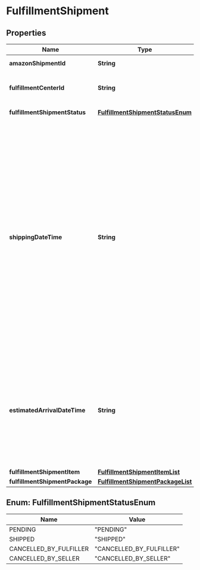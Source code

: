
# FulfillmentShipment

## Properties
Name | Type | Description | Notes
------------ | ------------- | ------------- | -------------
**amazonShipmentId** | **String** | A shipment identifier assigned by Amazon. | 
**fulfillmentCenterId** | **String** | An identifier for the fulfillment center that the shipment will be sent from. | 
**fulfillmentShipmentStatus** | [**FulfillmentShipmentStatusEnum**](#FulfillmentShipmentStatusEnum) | The current status of the shipment. | 
**shippingDateTime** | **String** | The meaning of the ShippingDateTime value depends on the current status of the shipment. If the current value of FulfillmentShipmentStatus is:  * Pending - ShippingDateTime represents the estimated time that the shipment will leave the Amazon fulfillment center.  * Shipped - ShippingDateTime represents the date that the shipment left the Amazon fulfillment center. If a shipment includes more than one package, ShippingDateTime applies to all of the packages in the shipment. If the value of FulfillmentShipmentStatus is CancelledByFulfiller or CancelledBySeller, ShippingDateTime is not returned. The value must be in ISO 8601 date time format. |  [optional]
**estimatedArrivalDateTime** | **String** | The estimated arrival date and time of the shipment, in ISO 8601 date time format. Note that this value can change over time. If a shipment includes more than one package, EstimatedArrivalDateTime applies to all of the packages in the shipment. If the shipment has been cancelled, EstimatedArrivalDateTime is not returned. |  [optional]
**fulfillmentShipmentItem** | [**FulfillmentShipmentItemList**](FulfillmentShipmentItemList.md) |  | 
**fulfillmentShipmentPackage** | [**FulfillmentShipmentPackageList**](FulfillmentShipmentPackageList.md) |  |  [optional]


<a name="FulfillmentShipmentStatusEnum"></a>
## Enum: FulfillmentShipmentStatusEnum
Name | Value
---- | -----
PENDING | &quot;PENDING&quot;
SHIPPED | &quot;SHIPPED&quot;
CANCELLED_BY_FULFILLER | &quot;CANCELLED_BY_FULFILLER&quot;
CANCELLED_BY_SELLER | &quot;CANCELLED_BY_SELLER&quot;



